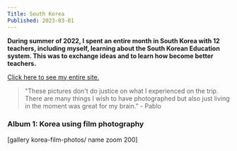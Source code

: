 ```yaml
---
Title: South Korea
Published: 2023-03-01
---
```

**During summer of 2022, I spent an entire month in South Korea with 12 teachers, including myself, learning about the South Korean Education system. This was to exchange ideas and to learn how become better teachers.**

[Click here to see my entire site.](https://korea.lifeofpablo.com)

> "These pictures don't do justice on what I experienced on the trip. There are many things I wish to have photographed but also just living in the moment was great for my brain." - Pablo



### Album 1: Korea using film photography

[gallery korea-film-photos/ name zoom 200]
